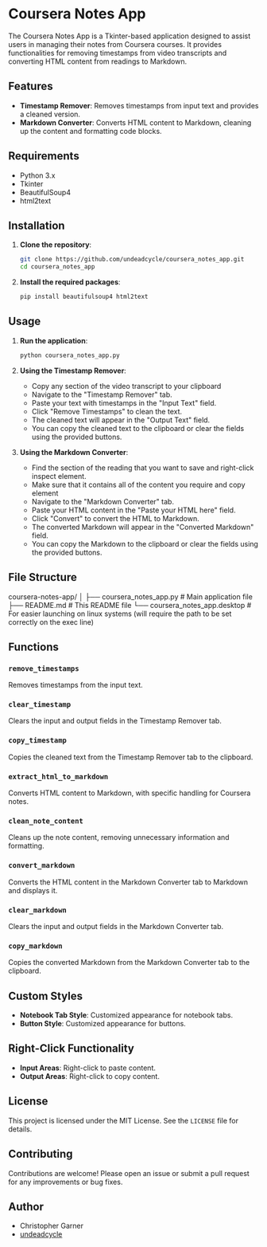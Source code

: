 # Coursera Notes App

The Coursera Notes App is a Tkinter-based application designed to assist users in managing their notes from Coursera courses. It provides functionalities for removing timestamps from video transcripts and converting HTML content from readings to Markdown.

## Features

- **Timestamp Remover**: Removes timestamps from input text and provides a cleaned version.
- **Markdown Converter**: Converts HTML content to Markdown, cleaning up the content and formatting code blocks.

## Requirements

- Python 3.x
- Tkinter
- BeautifulSoup4
- html2text

## Installation

1. **Clone the repository**:
    ```bash
    git clone https://github.com/undeadcycle/coursera_notes_app.git
    cd coursera_notes_app
    ```

2. **Install the required packages**:
    ```bash
    pip install beautifulsoup4 html2text
    ```

## Usage

1. **Run the application**:
    ```bash
    python coursera_notes_app.py
    ```

2. **Using the Timestamp Remover**:
    - Copy any section of the video transcript to your clipboard
    - Navigate to the "Timestamp Remover" tab.
    - Paste your text with timestamps in the "Input Text" field.
    - Click "Remove Timestamps" to clean the text.
    - The cleaned text will appear in the "Output Text" field.
    - You can copy the cleaned text to the clipboard or clear the fields using the provided buttons.

3. **Using the Markdown Converter**:
    - Find the section of the reading that you want to save and right-click inspect element. 
    - Make sure that it contains all of the content you require and copy element
    - Navigate to the "Markdown Converter" tab.
    - Paste your HTML content in the "Paste your HTML here" field.
    - Click "Convert" to convert the HTML to Markdown.
    - The converted Markdown will appear in the "Converted Markdown" field.
    - You can copy the Markdown to the clipboard or clear the fields using the provided buttons.

## File Structure

coursera-notes-app/
│
├── coursera_notes_app.py # Main application file
├── README.md # This README file
└── coursera_notes_app.desktop # For easier launching on linux systems (will require the path to be set correctly on the exec line) 


## Functions

### `remove_timestamps`
Removes timestamps from the input text.

### `clear_timestamp`
Clears the input and output fields in the Timestamp Remover tab.

### `copy_timestamp`
Copies the cleaned text from the Timestamp Remover tab to the clipboard.

### `extract_html_to_markdown`
Converts HTML content to Markdown, with specific handling for Coursera notes.

### `clean_note_content`
Cleans up the note content, removing unnecessary information and formatting.

### `convert_markdown`
Converts the HTML content in the Markdown Converter tab to Markdown and displays it.

### `clear_markdown`
Clears the input and output fields in the Markdown Converter tab.

### `copy_markdown`
Copies the converted Markdown from the Markdown Converter tab to the clipboard.

## Custom Styles

- **Notebook Tab Style**: Customized appearance for notebook tabs.
- **Button Style**: Customized appearance for buttons.

## Right-Click Functionality

- **Input Areas**: Right-click to paste content.
- **Output Areas**: Right-click to copy content.

## License

This project is licensed under the MIT License. See the `LICENSE` file for details.

## Contributing

Contributions are welcome! Please open an issue or submit a pull request for any improvements or bug fixes.

## Author

- Christopher Garner
- [undeadcycle](https://github.com/undeadcycle)

